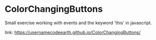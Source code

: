 # ColorChangingButtons
Small exercise working with events and the keyword 'this' in javascript. 

link: https://usernamecodeearth.github.io/ColorChangingButtons/
